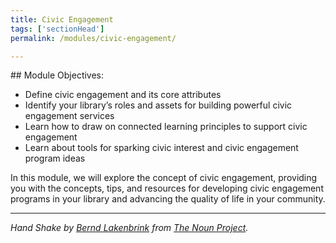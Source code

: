 ```yaml
---
title: Civic Engagement 
tags: ['sectionHead']
permalink: /modules/civic-engagement/

---
```

<div class="callout objectives" markdown="1"> 
## Module Objectives: 

* Define civic engagement and its core attributes
* Identify your library’s roles and assets for building powerful civic engagement services
* Learn how to draw on connected learning principles to support civic engagement
* Learn about tools for sparking civic interest and civic engagement program ideas
</div>


In this module, we will explore the concept of civic engagement, providing you with the concepts, tips, and resources for  developing civic engagement programs in your library and advancing the quality of life in your community. 
<div>
<hr/>

<i>Hand Shake by <a href="https://thenounproject.com/boerni_lakenbrink/" target=")blank">Bernd Lakenbrink</a> from <a href="https://thenounproject.comNounProject.com" target="_blank">The Noun Project</a>.</i>


